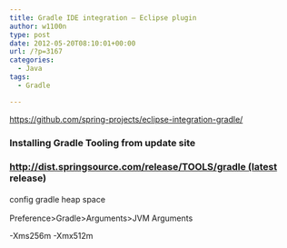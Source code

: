 ```yaml
---
title: Gradle IDE integration – Eclipse plugin
author: w1100n
type: post
date: 2012-05-20T08:10:01+00:00
url: /?p=3167
categories:
  - Java
tags:
  - Gradle

---
```

https://github.com/spring-projects/eclipse-integration-gradle/

### Installing Gradle Tooling from update site

### http://dist.springsource.com/release/TOOLS/gradle (latest release)


<span style="line-height: 1.5em;">config gradle heap space

Preference>Gradle>Arguments>JVM Arguments

-Xms256m -Xmx512m